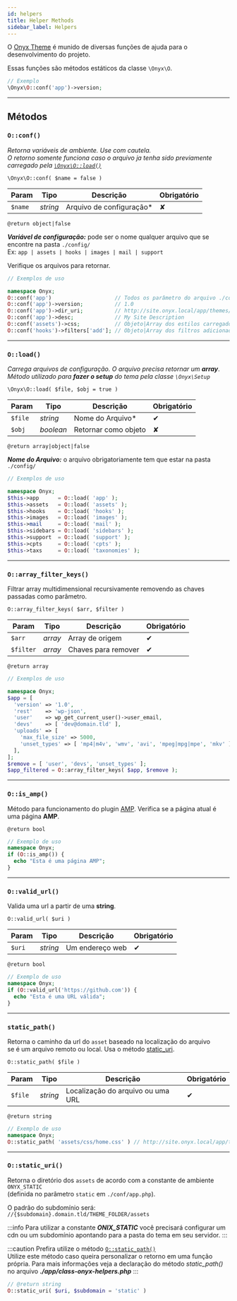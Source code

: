 ```yaml
---
id: helpers
title: Helper Methods
sidebar_label: Helpers
---
```


O [Onyx Theme](https://github.com/andremacola/onyx-theme) é munido de diversas funções de ajuda para o desenvolvimento do projeto.

Essas funções são métodos estáticos da classe `\Onyx\O`.

```php
// Exemplo
\Onyx\O::conf('app')->version;
```

---

## Métodos

### `O::conf()`

*Retorna variáveis de ambiente. Use com cautela.*  
*O retorno somente funciona caso o arquivo ja tenha sido previamente carregado pela [`\Onyx\O::load()`](#método-load-file-obj--true-)*

`\Onyx\O::conf( $name = false )`

|Param | Tipo | Descrição                       | Obrigatório
|------|------|---------------------------------|------------|
| `$name` | *string* | Arquivo de configuração* | ✘          |

`@return object|false`

***Variável de configuração:*** pode ser o nome qualquer arquivo que se encontre na pasta `./config/`  
Ex: `app | assets | hooks | images | mail | support`

Verifique os arquivos para retornar.

```php
// Exemplos de uso

namespace Onyx;
O::conf('app')                    // Todos os parâmetro do arquivo ./conf/app.php
O::conf('app')->version;          // 1.0
O::conf('app')->dir_uri;          // http://site.onyx.local/app/themes/onyx
O::conf('app')->desc;             // My Site Description
O::conf('assets')->css;           // Objeto|Array dos estilos carregados
O::conf('hooks')->filters['add']; // Objeto|Array dos filtros adicionados
```

---

### `O::load()`

*Carrega arquivos de configuração. O arquivo precisa retornar um* ***array***.  
*Método utilizado para **fazer o setup** do tema pela classe `\Onyx\Setup`*

`\Onyx\O::load( $file, $obj = true )`  

| Param   | Tipo      | Descrição            | Obrigatório |
|---------|-----------|----------------------|-------------|
| `$file` | *string*  | Nome do Arquivo*     | ✔           |
| `$obj`  | *boolean* | Retornar como objeto | ✘           |

`@return array|object|false`

***Nome do Arquivo:*** o arquivo obrigatoriamente tem que estar na pasta `./config/`  

```php
// Exemplos de uso

namespace Onyx;
$this->app      = O::load( 'app' );
$this->assets   = O::load( 'assets' );
$this->hooks    = O::load( 'hooks' );
$this->images   = O::load( 'images' );
$this->mail     = O::load( 'mail' );
$this->sidebars = O::load( 'sidebars' );
$this->support  = O::load( 'support' );
$this->cpts     = O::load( 'cpts' );
$this->taxs     = O::load( 'taxonomies' );
```

---

### `O::array_filter_keys()`

Filtrar array multidimensional recursivamente removendo as chaves passadas como parâmetro.

`O::array_filter_keys( $arr, $filter )`

| Param     | Tipo    | Descrição           | Obrigatório |
|-----------|---------|---------------------|-------------|
| `$arr`    | *array* | Array de origem     | ✔           |
| `$filter` | *array* | Chaves para remover | ✔           |

`@return array`

```php
// Exemplos de uso

namespace Onyx;
$app = [
  'version' => '1.0',
  'rest'    => 'wp-json',
  'user'    => wp_get_current_user()->user_email,
  'devs'    => [ 'dev@domain.tld' ],
  'uploads' => [
    'max_file_size' => 5000,
    'unset_types' => [ 'mp4|m4v', 'wmv', 'avi', 'mpeg|mpg|mpe', 'mkv' ],
  ],
];
$remove = [ 'user', 'devs', 'unset_types' ];
$app_filtered = O::array_filter_keys( $app, $remove );
```
---

### `O::is_amp()`

Método para funcionamento do plugin [AMP](https://br.wordpress.org/plugins/amp/). Verifica se a página atual é uma página **AMP**.

`@return bool`

```php
// Exemplo de uso
namespace Onyx;
if (O::is_amp()) {
  echo "Esta é uma página AMP";
}
```

---

### `O::valid_url()`

Valida uma url a partir de uma **string**.

`O::valid_url( $uri )`

| Param  | Tipo     | Descrição       | Obrigatório |
|--------|----------|-----------------|-------------|
| `$uri` | *string* | Um endereço web | ✔           |

`@return bool`

```php
// Exemplo de uso
namespace Onyx;
if (O::valid_url('https://github.com')) {
  echo "Esta é uma URL válida";
}
```

---

### `static_path()`

Retorna o caminho da url do `asset` baseado na localização do arquivo  
se é um arquivo remoto ou local. Usa o método [static_uri](#ostatic_uri).

`O::static_path( $file )`

| Param   | Tipo     | Descrição                         | Obrigatório |
|---------|----------|-----------------------------------|-------------|
| `$file` | *string* | Localização do arquivo ou uma URL | ✔           |

`@return string`

```php
// Exemplo de uso
namespace Onyx;
O::static_path( 'assets/css/home.css' ) // http://site.onyx.local/app/themes/onyx/assets/css/home.css
```

---

### `O::static_uri()`

Retorna o diretório dos `assets` de acordo com a constante de ambiente `ONYX_STATIC`  
(definida no parâmetro `static` em `./conf/app.php`).

O padrão do subdomínio será: `//{$subdomain}.domain.tld/THEME_FOLDER/assets`

:::info
Para utilizar a constante ***ONIX_STATIC*** você precisará configurar um cdn ou um subdomínio apontando para a pasta do tema em seu servidor.
:::

:::caution
Prefira utilize o método [`O::static_path()`](#static_path)  
Utilize este método caso queira personalizar o retorno em uma função própria. Para mais informações veja a declaração do método *static_path()* no arquivo ***./app/class-onyx-helpers.php***
:::

```php
// @return string
O::static_uri( $uri, $subdomain = 'static' )
```
